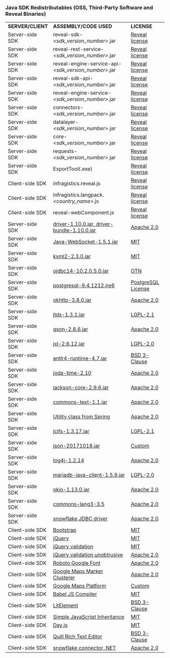 ### Java SDK Redistributables (OSS, Third-Party Software and Reveal Binaries)

|              |                                                                                                               |                                                                                                            |
| ------------ | ------------------------------------------------------------------------------------------------------------- | ---------------------------------------------------------------------------------------------------------- |
| **SERVER/CLIENT** | **ASSEMBLY/CODE USED**                                                                                                 | **LICENSE**                                                                                                |
| Server-side SDK | reveal-sdk-*<sdk_version_number>*.jar | [Reveal license](https://www.revealbi.io/terms-of-use) |
| Server-side SDK | reveal-rest-service-*<sdk_version_number>*.jar | [Reveal license](https://www.revealbi.io/terms-of-use) |
| Server-side SDK | reveal-engine-service-api-*<sdk_version_number>*.jar | [Reveal license](https://www.revealbi.io/terms-of-use) |
| Server-side SDK| reveal-sdk-api-*<sdk_version_number>*.jar | [Reveal license](https://www.revealbi.io/terms-of-use) |
| Server-side SDK | reveal-engine-service-*<sdk_version_number>*.jar | [Reveal license](https://www.revealbi.io/terms-of-use) |
| Server-side SDK | connectors-*<sdk_version_number>*.jar | [Reveal license](https://www.revealbi.io/terms-of-use) |
| Server-side SDK | datalayer-*<sdk_version_number>*.jar | [Reveal license](https://www.revealbi.io/terms-of-use) |
| Server-side SDK | core-*<sdk_version_number>*.jar | [Reveal license](https://www.revealbi.io/terms-of-use) |
| Server-side SDK | requests-*<sdk_version_number>*.jar | [Reveal license](https://www.revealbi.io/terms-of-use) |
| Server-side SDK | ExportTool(.exe) | [Reveal license](https://www.revealbi.io/terms-of-use) |
| Client-side SDK | infragistics.reveal.js | [Reveal license](https://www.revealbi.io/terms-of-use) |
| Client-side SDK | infragistics.langpack.*<country_name>*.js | [Reveal license](https://www.revealbi.io/terms-of-use) |
| Client-side SDK | reveal-webComponent.js | [Reveal license](https://www.revealbi.io/terms-of-use) |
| Server-side SDK | [driver-1.10.0.jar, driver-bundle-1.10.0.jar](https://github.com/microsoft/playwright-java) | [Apache 2.0](https://opensource.org/licenses/apache2.0.php) |
| Server-side SDK | [Java-WebSocket-1.5.1.jar](https://github.com/TooTallNate/Java-WebSocket) | [MIT](https://opensource.org/licenses/mit-license.html) |
| Server-side SDK | [kxml2-2.3.0.jar](https://github.com/stefanhaustein/kxml2) | [MIT](https://opensource.org/licenses/mit-license.html) |
| Server-side SDK | [ojdbc14-10.2.0.5.0.jar](https://mvnrepository.com/artifact/com.oracle/ojdbc14) | [OTN](https://www.oracle.com/downloads/licenses/distribution-license.html) |
| Server-side SDK | [postgresql-9.4.1212.jre6](https://www.postgresql.org/download/) | [PostgreSQL License](https://github.com/npgsql/npgsql/blob/master/LICENSE) |
| Server-side SDK  | [okhttp-3.8.0.jar](https://github.com/square/okhttp) | [Apache 2.0](https://opensource.org/licenses/apache2.0.php) |
| Server-side SDK | [jtds-1.3.1.jar](http://jtds.sourceforge.net/) | [LGPL-2.1](https://www.gnu.org/licenses/old-licenses/lgpl-2.1.en.html) |
| Server-side SDK | [gson-2.8.6.jar](https://github.com/google/gson) | [Apache 2.0](https://opensource.org/licenses/apache2.0.php) |
| Server-side SDK | [jxl-2.6.12.jar](https://sourceforge.net/projects/jexcelapi/) | [LGPL-2.0](https://www.gnu.org/licenses/old-licenses/lgpl-2.0.html) |
| Server-side SDK | [antlr4-runtime-4.7.jar](https://www.antlr.org/download.html) | [BSD 3-Clause](https://opensource.org/licenses/BSD-3-Clause) |
| Server-side SDK | [joda-time-2.10](https://www.joda.org/joda-time) | [Apache 2.0](https://opensource.org/licenses/apache2.0.php) |
| Server-side SDK  | [jackson-core-2.9.6.jar](https://github.com/FasterXML/jackson-core) | [Apache 2.0](https://opensource.org/licenses/apache2.0.php) |
| Server-side SDK | [commons-text-1.1.jar](http://commons.apache.org/proper/commons-text/) | [Apache 2.0](https://opensource.org/licenses/apache2.0.php) |
| Server-side SDK | [Utility class from Spring](https://github.com/spring-projects/spring-framework) | [Apache 2.0](https://opensource.org/licenses/apache2.0.php) |
| Server-side SDK | [jcifs-1.3.17.jar](https://www.jcifs.org/) | [LGPL-2.1](https://www.gnu.org/licenses/old-licenses/lgpl-2.1.en.html) |
| Server-side SDK | [json-20171018.jar](https://github.com/stleary/JSON-java) | [Custom](https://github.com/stleary/JSON-java/blob/master/LICENSE) |
| Server-side SDK | [log4j-1.2.14](http://logging.apache.org/log4j/1.2/) | [Apache 2.0](https://opensource.org/licenses/apache2.0.php) |
| Server-side SDK | [mariadb-java-client-1.5.9.jar](https://github.com/mariadb-corporation/mariadb-connector-j) | [LGPL-2.0](https://www.gnu.org/licenses/old-licenses/lgpl-2.0.html) |
| Server-side SDK | [okio-1.13.0.jar](https://github.com/square/okio) | [Apache 2.0](https://opensource.org/licenses/apache2.0.php) |
| Server-side SDK | [commons-lang3-3.5](http://projects.apache.org/projects/commons_lang.html) | [Apache 2.0](https://opensource.org/licenses/apache2.0.php) |
| Server-side SDK | [snowflake JDBC driver](https://github.com/snowflakedb/snowflake-jdbc/) | [Apache 2.0](https://opensource.org/licenses/apache2.0.php) |
| Client-side SDK | [Bootstrap](https://github.com/twbs/bootstrap) | [MIT](https://opensource.org/licenses/mit-license.html)  |
| Client-side SDK | [jQuery](https://jquery.org/license/) | [MIT](https://opensource.org/licenses/mit-license.html)  |
| Client-side SDK | [jQuery validation](https://github.com/jquery-validation) | [MIT](https://opensource.org/licenses/mit-license.html) |
| Client-side SDK | [jQuery validation unobtrusive](https://github.com/aspnet/jquery-validation-unobtrusive/) | [Apache 2.0](https://opensource.org/licenses/apache2.0.php)  |
| Client-side SDK | [Roboto Google Font](https://fonts.google.com/specimen/Roboto) | [Apache 2.0](https://opensource.org/licenses/apache2.0.php)  |
| Client-side SDK | [Google Maps Marker Clusterer](https://github.com/googlemaps/js-marker-clusterer) | [Apache 2.0](https://opensource.org/licenses/apache2.0.php)  |
| Client-side SDK | [Google Maps Platform](https://developers.google.com/maps/documentation) | [Custom](https://cloud.google.com/maps-platform/terms)  |
| Client-side SDK | [Babel JS Compiler](https://github.com/babel/babel) | [MIT](https://opensource.org/licenses/mit-license.html)  |
| Client-side SDK | [LitElement](https://github.com/Polymer/lit-element) | [BSD 3-Clause](https://opensource.org/licenses/BSD-3-Clause)  |
| Client-side SDK | [Simple JavaScript Inheritance](https://johnresig.com/blog/simple-javascript-inheritance/) | [MIT](https://opensource.org/licenses/mit-license.html)  |
| Client-side SDK | [Day.js](https://www.npmjs.com/package/dayjs) | [MIT](https://opensource.org/licenses/mit-license.html)  |
| Client-side SDK | [Quill Rich Text Editor](https://quilljs.com/) | [BSD 3-Clause](https://opensource.org/licenses/BSD-3-Clause)  |
| Client-side SDK | [snowflake connector .NET](https://github.com/snowflakedb/snowflake-connector-net) | [Apache 2.0](https://opensource.org/licenses/apache2.0.php)